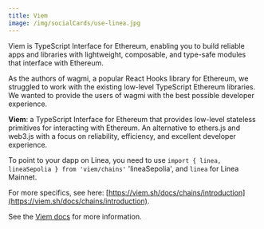 ```yaml
---
title: Viem
image: /img/socialCards/use-linea.jpg
---
```


Viem is TypeScript Interface for Ethereum, enabling you to build reliable apps and libraries with lightweight, composable, and type-safe modules that interface with Ethereum.

As the authors of wagmi, a popular React Hooks library for Ethereum, we struggled to work with the existing low-level TypeScript Ethereum libraries. We wanted to provide the users of wagmi with the best possible developer experience.

**Viem**: a TypeScript Interface for Ethereum that provides low-level stateless primitives for interacting with Ethereum. An alternative to ethers.js and web3.js with a focus on reliability, efficiency, and excellent developer experience.

To point to your dapp on Linea, you need to use ```import { linea, lineaSepolia } from 'viem/chains'``` 'lineaSepolia', and `linea` for Linea Mainnet.

For more specifics, see here: [https://viem.sh/docs/chains/introduction](https://viem.sh/docs/chains/introduction). 

See the [Viem docs](https://viem.sh/docs/getting-started) for more information.
